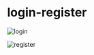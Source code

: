 # login-register

![login](https://user-images.githubusercontent.com/71214539/231135500-b98ccf3d-e7a5-4618-83ab-a730016df7fb.png)




![register](https://user-images.githubusercontent.com/71214539/231135524-7187da26-e8ae-456a-9940-dccb415203b0.png)
